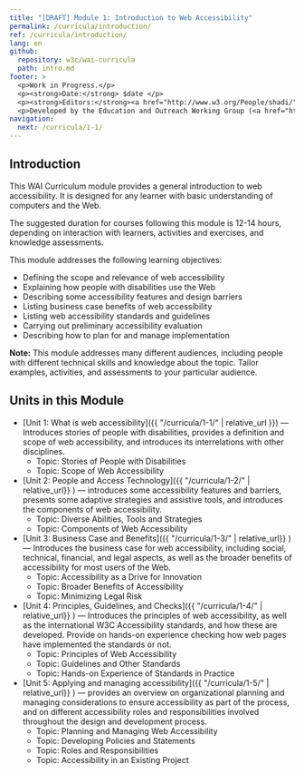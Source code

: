 ```yaml
---
title: "[DRAFT] Module 1: Introduction to Web Accessibility"
permalink: /curricula/introduction/
ref: /curricula/introduction/
lang: en
github:
  repository: w3c/wai-curricula
  path: intro.md
footer: >
  <p>Work in Progress.</p>
  <p><strong>Date:</strong> $date </p>
  <p><strong>Editors:</strong><a href="http://www.w3.org/People/shadi/">Shadi Abou-Zahra</a> and Daniel Montalvo. Contributors: <a href="https://www.w3.org/WAI/EO/EOWG-members">EOWG Participants</a>. </p>
  <p>Developed by the Education and Outreach Working Group (<a href="http://www.w3.org/WAI/EO/">EOWG</a>). Developed as part of the <a href="https://www.w3.org/WAI/about/projects/wai-guide/">WAI-Guide Project</a> funded by the European Commission (EC) under the Horizon 2020 program (Grant Agreement 822245).</p>
navigation:
  next: /curricula/1-1/
---
```


## Introduction

This WAI Curriculum module provides a general introduction to web accessibility. It is designed for any learner with basic understanding of computers and the Web.

The suggested duration for courses following this module is 12-14 hours, depending on interaction with learners, activities and exercises, and knowledge assessments.

This module addresses the following learning objectives:

* Defining the scope and relevance of web accessibility
* Explaining how people with disabilities use the Web
* Describing some accessibility features and design barriers
* Listing business case benefits of web accessibility
* Listing web accessibility standards and guidelines
* Carrying out preliminary accessibility evaluation
* Describing how to plan for and manage implementation

**Note:** This module addresses many different audiences, including people with different technical skills and knowledge about the topic. Tailor examples, activities, and assessments to your particular audience.

## Units in this Module

* [Unit 1: What is web accessibility]({{ "/curricula/1-1/" | relative_url }}) — Introduces stories of people with disabilities, provides a definition and scope of web accessibility, and introduces its interrelations with other disciplines.
  * Topic: Stories of People with Disabilities
  * Topic: Scope of Web Accessibility
* [Unit 2: People and Access Technology]({{ "/curricula/1-2/" | relative_url}} ) &mdash; introduces some accessibility features and barriers, presents some adaptive strategies and assistive tools, and introduces the components of web accessibility.
  * Topic: Diverse Abilities, Tools and Strategies 
  * Topic: Components of Web Accessibility
* [Unit 3: Business Case and Benefits]({{ "/curricula/1-3/" | relative_url}} ) &mdash; Introduces the business case for web accessibility, including social, technical, financial, and legal aspects, as well as the broader benefits of accessibility for most users of the Web.
  * Topic: Accessibility as a Drive for Innovation
  * Topic: Broader Benefits of Accessibility
  * Topic: Minimizing Legal Risk
* [Unit 4: Principles, Guidelines, and Checks]({{ "/curricula/1-4/" | relative_url}} ) — Introduces the principles of web accessibility, as well as the international W3C Accessibility standards, and how these are developed. Provide on hands-on experience checking how web pages have implemented the standards or not.
  * Topic: Principles of Web Accessibility
  * Topic: Guidelines and Other Standards
  * Topic: Hands-on Experience of Standards in Practice
* [Unit 5: Applying and managing accessibility]({{ "/curricula/1-5/" | relative_url}} ) &mdash; provides an overview on  organizational planning and managing considerations to ensure accessibility as part of the process, and on different accessibility roles and responsibilities involved throughout the design and development process.
  * Topic: Planning and Managing Web Accessibility
  * Topic: Developing Policies and Statements
  * Topic: Roles and Responsibilities
  * Topic: Accessibility in an Existing Project 

